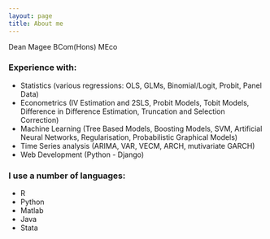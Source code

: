 ```yaml
---
layout: page
title: About me
---
```


<p class="message">
  Dean Magee BCom(Hons) MEco
</p>

### Experience with:
* Statistics (various regressions: OLS, GLMs, Binomial/Logit, Probit, Panel Data)
* Econometrics (IV Estimation and 2SLS, Probit Models, Tobit Models, Difference in Difference Estimation, Truncation and Selection Correction)
* Machine Learning (Tree Based Models, Boosting Models, SVM, Artificial Neural Networks, Regularisation, Probabilistic Graphical Models)
* Time Series analysis (ARIMA, VAR, VECM, ARCH, mutivariate GARCH)
* Web Development (Python - Django)

### I use a number of languages:
* R
* Python
* Matlab
* Java
* Stata
